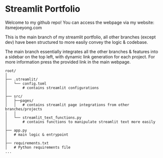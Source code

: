 # Streamlit Portfolio
Welcome to my github repo! You can access the webpage via my website: itsmejoeyong.com

This is the main branch of my streamlit portfolio, all other branches (except dev) have been structured to more easily convey the logic & codebase.

The main branch essentially integrates all the other branches & features into a sidebar on the top left, with dynamic link generation for each project. For more information press the provided link in the main webpage.

```
root/
│
├── .streamlit/
│   └── config.toml   
│       # contains streamlit configurations
│
├── src/
│   ├──pages/
│   │   # contains streamlit page integrations from other branches/projects
│   │
│   └── streamlit_text_functions.py 
│       # contains functions to manipulate streamlit text more easily
│
├── app.py
│   # main logic & entrypoint
│
├── requirements.txt  
│   # Python requirements file
...
```